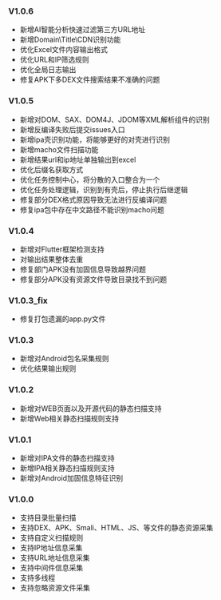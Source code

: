### V1.0.6
- 新增AI智能分析快速过滤第三方URL地址
- 新增Domain\Title\CDN识别功能
- 优化Excel文件内容输出格式
- 优化URL和IP筛选规则
- 优化全局日志输出
- 修复APK下多DEX文件搜索结果不准确的问题

### V1.0.5
- 新增对DOM、SAX、DOM4J、JDOM等XML解析组件的识别
- 新增反编译失败后提交issues入口
- 新增ipa壳识别功能，将能够更好的对壳进行识别
- 新增macho文件扫描功能
- 新增结果url和ip地址单独输出到excel
- 优化后缀名获取方式 
- 优化任务控制中心，将分散的入口整合为一个
- 优化任务处理逻辑，识别到有壳后，停止执行后继逻辑
- 修复部分DEX格式原因导致无法进行反编译问题
- 修复ipa包中存在中文路径不能识别macho问题

### V1.0.4
- 新增对Flutter框架检测支持
- 对输出结果整体去重
- 修复部门APK没有加固信息导致越界问题
- 修复部分APK没有资源文件导致目录找不到问题

### V1.0.3_fix
- 修复打包遗漏的app.py文件

### V1.0.3
- 新增对Android包名采集规则
- 优化结果输出规则

### V1.0.2
- 新增对WEB页面以及开源代码的静态扫描支持
- 新增Web相关静态扫描规则支持

### V1.0.1
- 新增对IPA文件的静态扫描支持
- 新增IPA相关静态扫描规则支持
- 新增对Android加固信息特征识别


### V1.0.0
- 支持目录批量扫描
- 支持DEX、APK、Smali、HTML、JS、等文件的静态资源采集
- 支持自定义扫描规则
- 支持IP地址信息采集
- 支持URL地址信息采集
- 支持中间件信息采集
- 支持多线程
- 支持忽略资源文件采集
